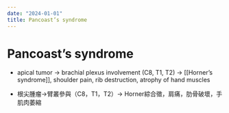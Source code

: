 ```yaml
---
date: "2024-01-01"
title: Pancoast’s syndrome
---
```


# Pancoast’s syndrome

- apical tumor → brachial plexus involvement (C8, T1, T2) → [[Horner’s syndrome]], shoulder pain, rib destruction, atrophy of hand muscles

- 根尖腫瘤→臂叢參與（C8，T1，T2）→ Horner綜合徵，肩痛，肋骨破壞，手肌肉萎縮
